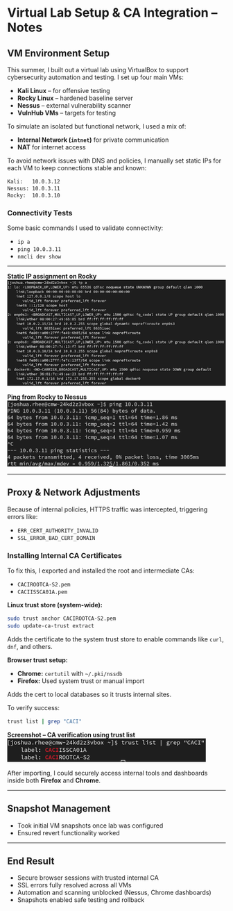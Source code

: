 # Virtual Lab Setup & CA Integration – Notes

## VM Environment Setup

This summer, I built out a virtual lab using VirtualBox to support cybersecurity automation and testing. I set up four main VMs:

- **Kali Linux** – for offensive testing  
- **Rocky Linux** – hardened baseline server  
- **Nessus** – external vulnerability scanner  
- **VulnHub VMs** – targets for testing  

To simulate an isolated but functional network, I used a mix of:

- **Internal Network (`intnet`)** for private communication  
- **NAT** for internet access  

To avoid network issues with DNS and policies, I manually set static IPs for each VM to keep connections stable and known:

```
Kali:   10.0.3.12  
Nessus: 10.0.3.11  
Rocky:  10.0.3.10  
```
### Connectivity Tests

Some basic commands I used to validate connectivity:

- `ip a`
- `ping 10.0.3.11`
- `nmcli dev show`
---
**Static IP assignment on Rocky**  
![ip a output](./screenshots/vm-setup/ip-a-static.png)

**Ping from Rocky to Nessus**  
![ping test](./screenshots/vm-setup/ping-test.png)

---

## Proxy & Network Adjustments

Because of internal policies, HTTPS traffic was intercepted, triggering errors like:

- `ERR_CERT_AUTHORITY_INVALID`  
- `SSL_ERROR_BAD_CERT_DOMAIN`  

### Installing Internal CA Certificates

To fix this, I exported and installed the root and intermediate CAs:

- `CACIROOTCA-S2.pem`  
- `CACIISSCA01A.pem`  

**Linux trust store (system-wide):**

```bash
sudo trust anchor CACIROOTCA-S2.pem
sudo update-ca-trust extract
```
Adds the certificate to the system trust store to enable commands like `curl`, `dnf`, and others.

**Browser trust setup:**

- **Chrome:** `certutil` with `~/.pki/nssdb`
- **Firefox:** Used system trust or manual import

Adds the cert to local databases so it trusts internal sites.

To verify success:

```bash
trust list | grep "CACI"
```

**Screenshot – CA verification using trust list**  
![trust list output](./screenshots/vm-setup/trustlistCA.png)

After importing, I could securely access internal tools and dashboards inside both **Firefox** and **Chrome**.

---

## Snapshot Management

- Took initial VM snapshots once lab was configured 
- Ensured revert functionality worked 

---

## End Result

- Secure browser sessions with trusted internal CA  
- SSL errors fully resolved across all VMs  
- Automation and scanning unblocked (Nessus, Chrome dashboards)  
- Snapshots enabled safe testing and rollback 

